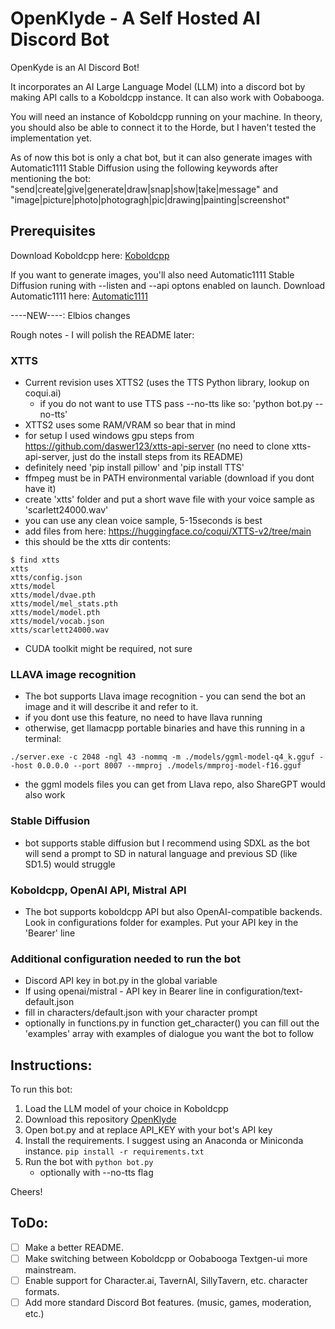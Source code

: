 # OpenKlyde - A Self Hosted AI Discord Bot

OpenKyde is an AI Discord Bot!

It incorporates an AI Large Language Model (LLM) into a discord bot by making API calls to a Koboldcpp instance. It can also work with Oobabooga.

You will need an instance of Koboldcpp running on your machine. In theory, you should also be able to connect it to the Horde,
but I haven't tested the implementation yet.

As of now this bot is only a chat bot, but it can also generate images with Automatic1111 Stable Diffusion using the following keywords after mentioning the bot:
"send|create|give|generate|draw|snap|show|take|message" and "image|picture|photo|photogragh|pic|drawing|painting|screenshot"

## Prerequisites

Download Koboldcpp here:
[Koboldcpp](https://github.com/LostRuins/koboldcpp)

If you want to generate images, you'll also need Automatic1111 Stable Diffusion runing with --listen and --api optons enabled on launch.
Download Automatic1111 here:
[Automatic1111](https://github.com/AUTOMATIC1111/stable-diffusion-webui)

----NEW----: Elbios changes

Rough notes - I will polish the README later:

### XTTS
- Current revision uses XTTS2 (uses the TTS Python library, lookup on coqui.ai)
    - if you do not want to use TTS pass --no-tts like so: 'python bot.py --no-tts'
- XTTS2 uses some RAM/VRAM so bear that in mind
- for setup I used windows gpu steps from https://github.com/daswer123/xtts-api-server (no need to clone xtts-api-server, just do the install steps from its README)
- definitely need 'pip install pillow' and 'pip install TTS'
- ffmpeg must be in PATH environmental variable (download if you dont have it)
- create 'xtts' folder and put a short wave file with your voice sample as 'scarlett24000.wav'
- you can use any clean voice sample, 5-15seconds is best
- add files from here: https://huggingface.co/coqui/XTTS-v2/tree/main
- this should be the xtts dir contents:
```
$ find xtts
xtts
xtts/config.json
xtts/model
xtts/model/dvae.pth
xtts/model/mel_stats.pth
xtts/model/model.pth
xtts/model/vocab.json
xtts/scarlett24000.wav
```
- CUDA toolkit might be required, not sure

### LLAVA image recognition
- The bot supports Llava image recognition - you can send the bot an image and it will describe it and refer to it.
- if you dont use this feature, no need to have llava running
- otherwise, get llamacpp portable binaries and have this running in a terminal:
```
./server.exe -c 2048 -ngl 43 -nommq -m ./models/ggml-model-q4_k.gguf --host 0.0.0.0 --port 8007 --mmproj ./models/mmproj-model-f16.gguf
```
- the ggml models files you can get from Llava repo, also ShareGPT would also work

### Stable Diffusion
- bot supports stable diffusion but I recommend using SDXL as the bot will send a prompt to SD in natural language and previous SD (like SD1.5) would struggle

### Koboldcpp, OpenAI API, Mistral API
- The bot supports koboldcpp API but also OpenAI-compatible backends. Look in configurations folder for examples. Put your API key in the 'Bearer' line

### Additional configuration needed to run the bot
- Discord API key in bot.py in the global variable
- If using openai/mistral - API key in Bearer line in configuration/text-default.json
- fill in characters/default.json with your character prompt
- optionally in functions.py in function get_character() you can fill out the 'examples' array with examples of dialogue you want the bot to follow


## Instructions:

To run this bot:

1. Load the LLM model of your choice in Koboldcpp
2. Download this repository [OpenKlyde](https://github.com/badgids/OpenKlyde)
3. Open bot.py and at replace API_KEY with your bot's API key
4. Install the requirements. I suggest using an Anaconda or Miniconda instance.
    ```pip install -r requirements.txt```
5. Run the bot with `python bot.py`
    - optionally with --no-tts flag

Cheers!

## ToDo:

- [ ] Make a better README.
- [ ] Make switching between Koboldcpp or Oobabooga Textgen-ui more mainstream.
- [ ] Enable support for Character.ai, TavernAI, SillyTavern, etc. character formats.
- [ ] Add more standard Discord Bot features. (music, games, moderation, etc.)
